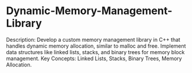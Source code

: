 # Dynamic-Memory-Management-Library

Description: Develop a custom memory management library in C++ that handles dynamic memory allocation, similar to malloc and free. Implement data structures like linked lists, stacks, and binary trees for memory block management.
Key Concepts: Linked Lists, Stacks, Binary Trees, Memory Allocation.
